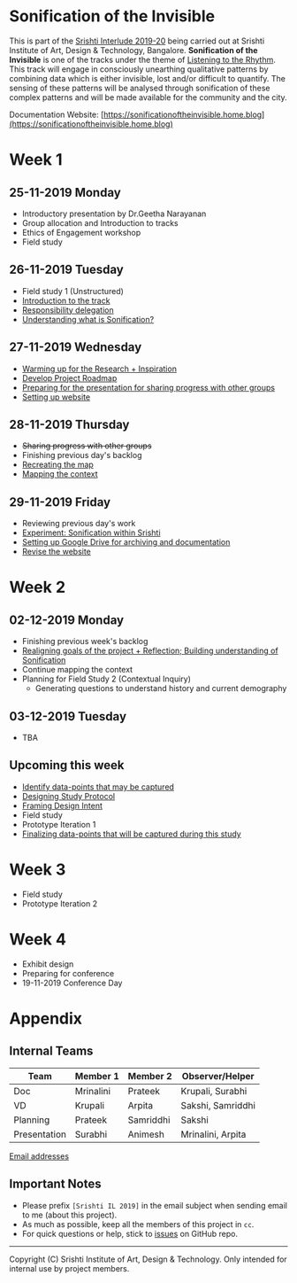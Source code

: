 # Sonification of the Invisible

This is part of the [Srishti Interlude 2019-20](#srishti-interlude-2019-20) being carried out at Srishti Institute of Art, Design & Technology, Bangalore. **Sonification of the Invisible** is one of the tracks under the theme of [Listening to the Rhythm](#objective-of-the-engagement). This track will engage in consciously unearthing qualitative patterns by combining data which is either invisible, lost and/or difficult to quantify. The sensing of these patterns will be analysed through sonification of these complex patterns and will be made available for the community and the city.

Documentation Website: [https://sonificationoftheinvisible.home.blog](https://sonificationoftheinvisible.home.blog)

# Week 1
## 25-11-2019 Monday
- Introductory presentation by Dr.Geetha Narayanan
- Group allocation and Introduction to tracks
- Ethics of Engagement workshop
- Field study

## 26-11-2019 Tuesday
- Field study 1 (Unstructured)
- [Introduction to the track](https://github.com/0xf17/sonification-of-the-invisible/issues/10)
- [Responsibility delegation](https://github.com/0xf17/sonification-of-the-invisible/issues/1)
- [Understanding what is Sonification?](https://github.com/0xf17/sonification-of-the-invisible/issues/2)

## 27-11-2019 Wednesday
- [Warming up for the Research + Inspiration](https://github.com/0xf17/sonification-of-the-invisible/issues/3)
- [Develop Project Roadmap](https://github.com/0xf17/sonification-of-the-invisible/issues/4)
- [Preparing for the presentation for sharing progress with other groups](https://github.com/0xf17/sonification-of-the-invisible/issues/13)
- [Setting up website](https://github.com/0xf17/sonification-of-the-invisible/issues/14)

## 28-11-2019 Thursday
- ~~Sharing progress with other groups~~
- Finishing previous day's backlog
- [Recreating the map](https://github.com/0xf17/sonification-of-the-invisible/issues/17)
- [Mapping the context](https://github.com/0xf17/sonification-of-the-invisible/issues/18)

## 29-11-2019 Friday
- Reviewing previous day's work
- [Experiment: Sonification within Srishti](https://github.com/0xf17/sonification-of-the-invisible/issues/6)
- [Setting up Google Drive for archiving and documentation](https://github.com/0xf17/sonification-of-the-invisible/issues/20)
- [Revise the website](https://github.com/0xf17/sonification-of-the-invisible/issues/21)

# Week 2
## 02-12-2019 Monday
- Finishing previous week's backlog
- [Realigning goals of the project + Reflection; Building understanding of Sonification](https://github.com/0xf17/sonification-of-the-invisible/issues/22)
- Continue mapping the context
- Planning for Field Study 2 (Contextual Inquiry)
  - Generating questions to understand history and current demography
  
## 03-12-2019 Tuesday
- TBA

## Upcoming this week
- [Identify data-points that may be captured](https://github.com/0xf17/sonification-of-the-invisible/issues/5)
- [Designing Study Protocol](https://github.com/0xf17/sonification-of-the-invisible/issues/9)
- [Framing Design Intent](https://github.com/0xf17/sonification-of-the-invisible/issues/8)
- Field study
- Prototype Iteration 1
- [Finalizing data-points that will be captured during this study](https://github.com/0xf17/sonification-of-the-invisible/issues/7)


# Week 3
- Field study
- Prototype Iteration 2

# Week 4
- Exhibit design
- Preparing for conference
- 19-11-2019 Conference Day

# Appendix
## Internal Teams

| Team           | Member 1   | Member 2    | Observer/Helper     |
| -------------- | ---------- | ----------- | ------------------- |
| Doc            | Mrinalini  | Prateek     | Krupali, Surabhi    |
| VD             | Krupali    | Arpita      | Sakshi, Samriddhi   |
| Planning       | Prateek    | Samriddhi   | Sakshi              |
| Presentation   | Surabhi    | Animesh     | Mrinalini, Arpita   |

[Email addresses](https://github.com/0xf17/sonification-of-the-invisible/wiki/Project-Members---Contacts)

## Important Notes
- Please prefix `[Srishti IL 2019]` in the email subject when sending email to me (about this project).
- As much as possible, keep all the members of this project in `cc`.
- For quick questions or help, stick to [issues](https://github.com/0xf17/sonification-of-the-invisible/issues) on GitHub repo.

<hr/>

Copyright (C) Srishti Institute of Art, Design & Technology. Only intended for internal use by project members.
